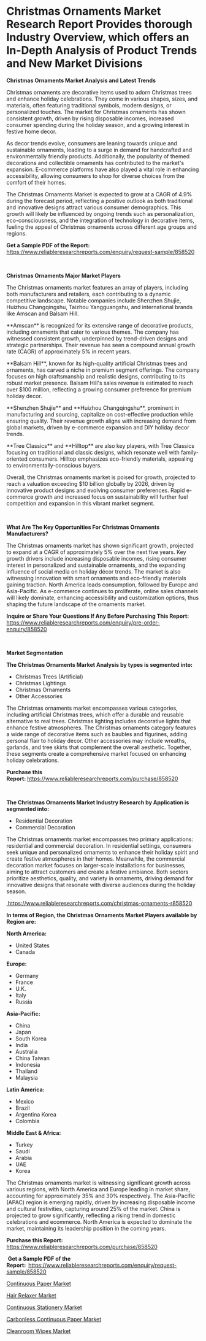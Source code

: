 <p><h1>Christmas Ornaments Market Research Report Provides thorough Industry Overview, which offers an In-Depth Analysis of Product Trends and New Market Divisions</h1></p><p><strong>Christmas Ornaments Market Analysis and Latest Trends</strong></p>
<p><p>Christmas ornaments are decorative items used to adorn Christmas trees and enhance holiday celebrations. They come in various shapes, sizes, and materials, often featuring traditional symbols, modern designs, or personalized touches. The market for Christmas ornaments has shown consistent growth, driven by rising disposable incomes, increased consumer spending during the holiday season, and a growing interest in festive home decor.</p><p>As decor trends evolve, consumers are leaning towards unique and sustainable ornaments, leading to a surge in demand for handcrafted and environmentally friendly products. Additionally, the popularity of themed decorations and collectible ornaments has contributed to the market's expansion. E-commerce platforms have also played a vital role in enhancing accessibility, allowing consumers to shop for diverse choices from the comfort of their homes.</p><p>The Christmas Ornaments Market is expected to grow at a CAGR of 4.9% during the forecast period, reflecting a positive outlook as both traditional and innovative designs attract various consumer demographics. This growth will likely be influenced by ongoing trends such as personalization, eco-consciousness, and the integration of technology in decorative items, fueling the appeal of Christmas ornaments across different age groups and regions.</p></p>
<p><strong>Get a Sample PDF of the Report:&nbsp;</strong> <a href="https://www.reliableresearchreports.com/enquiry/request-sample/858520?utm_campaign=36&utm_medium=2&utm_source=Github&utm_content=ia&utm_term=05022025&utm_id=christmas-ornaments">https://www.reliableresearchreports.com/enquiry/request-sample/858520</a></p>
<p>&nbsp;</p>
<p><strong>Christmas Ornaments Major Market Players</strong></p>
<p><p>The Christmas ornaments market features an array of players, including both manufacturers and retailers, each contributing to a dynamic competitive landscape. Notable companies include Shenzhen Shujie, Huizhou Changqingshu, Taizhou Yangguangshu, and international brands like Amscan and Balsam Hill.</p><p>**Amscan** is recognized for its extensive range of decorative products, including ornaments that cater to various themes. The company has witnessed consistent growth, underpinned by trend-driven designs and strategic partnerships. Their revenue has seen a compound annual growth rate (CAGR) of approximately 5% in recent years.</p><p>**Balsam Hill**, known for its high-quality artificial Christmas trees and ornaments, has carved a niche in premium segment offerings. The company focuses on high craftsmanship and realistic designs, contributing to its robust market presence. Balsam Hill's sales revenue is estimated to reach over $100 million, reflecting a growing consumer preference for premium holiday decor.</p><p>**Shenzhen Shujie** and **Huizhou Changqingshu**, prominent in manufacturing and sourcing, capitalize on cost-effective production while ensuring quality. Their revenue growth aligns with increasing demand from global markets, driven by e-commerce expansion and DIY holiday decor trends.</p><p>**Tree Classics** and **Hilltop** are also key players, with Tree Classics focusing on traditional and classic designs, which resonate well with family-oriented consumers. Hilltop emphasizes eco-friendly materials, appealing to environmentally-conscious buyers.</p><p>Overall, the Christmas ornaments market is poised for growth, projected to reach a valuation exceeding $10 billion globally by 2026, driven by innovative product designs and evolving consumer preferences. Rapid e-commerce growth and increased focus on sustainability will further fuel competition and expansion in this vibrant market segment.</p></p>
<p>&nbsp;</p>
<p><strong>What Are The Key Opportunities For Christmas Ornaments Manufacturers?</strong></p>
<p><p>The Christmas ornaments market has shown significant growth, projected to expand at a CAGR of approximately 5% over the next five years. Key growth drivers include increasing disposable incomes, rising consumer interest in personalized and sustainable ornaments, and the expanding influence of social media on holiday décor trends. The market is also witnessing innovation with smart ornaments and eco-friendly materials gaining traction. North America leads consumption, followed by Europe and Asia-Pacific. As e-commerce continues to proliferate, online sales channels will likely dominate, enhancing accessibility and customization options, thus shaping the future landscape of the ornaments market.</p></p>
<p><strong>Inquire or Share Your Questions If Any Before Purchasing This Report:</strong> <a href="https://www.reliableresearchreports.com/enquiry/pre-order-enquiry/858520?utm_campaign=36&utm_medium=2&utm_source=Github&utm_content=ia&utm_term=05022025&utm_id=christmas-ornaments">https://www.reliableresearchreports.com/enquiry/pre-order-enquiry/858520</a></p>
<p>&nbsp;</p>
<p><strong>Market Segmentation</strong></p>
<p><strong>The Christmas Ornaments Market Analysis by types is segmented into:</strong></p>
<p><ul><li>Christmas Trees (Artificial)</li><li>Christmas Lightings</li><li>Christmas Ornaments</li><li>Other Accessories</li></ul></p>
<p><p>The Christmas ornaments market encompasses various categories, including artificial Christmas trees, which offer a durable and reusable alternative to real trees. Christmas lighting includes decorative lights that enhance festive atmospheres. The Christmas ornaments category features a wide range of decorative items such as baubles and figurines, adding personal flair to holiday decor. Other accessories may include wreaths, garlands, and tree skirts that complement the overall aesthetic. Together, these segments create a comprehensive market focused on enhancing holiday celebrations.</p></p>
<p><strong>Purchase this Report:&nbsp;</strong><a href="https://www.reliableresearchreports.com/purchase/858520?utm_campaign=36&utm_medium=2&utm_source=Github&utm_content=ia&utm_term=05022025&utm_id=christmas-ornaments">https://www.reliableresearchreports.com/purchase/858520</a></p>
<p>&nbsp;</p>
<p><strong>The Christmas Ornaments Market Industry Research by Application is segmented into:</strong></p>
<p><ul><li>Residential Decoration</li><li>Commercial Decoration</li></ul></p>
<p><p>The Christmas ornaments market encompasses two primary applications: residential and commercial decoration. In residential settings, consumers seek unique and personalized ornaments to enhance their holiday spirit and create festive atmospheres in their homes. Meanwhile, the commercial decoration market focuses on larger-scale installations for businesses, aiming to attract customers and create a festive ambiance. Both sectors prioritize aesthetics, quality, and variety in ornaments, driving demand for innovative designs that resonate with diverse audiences during the holiday season.</p></p>
<p><a href="https://www.reliableresearchreports.com/christmas-ornaments-r858520?utm_campaign=36&utm_medium=2&utm_source=Github&utm_content=ia&utm_term=05022025&utm_id=christmas-ornaments">&nbsp;https://www.reliableresearchreports.com/christmas-ornaments-r858520</a></p>
<p><strong>In terms of Region, the Christmas Ornaments Market Players available by Region are:</strong></p>
<p>
    <p> <strong> North America: </strong>
        <ul>
            <li>United States</li>
            <li>Canada</li>
        </ul>
        </p> 
    <p> <strong> Europe: </strong>
        <ul>
            <li>Germany</li>
            <li>France</li>
            <li>U.K.</li>
            <li>Italy</li>
            <li>Russia</li>
        </ul>
        </p> 
    <p> <strong> Asia-Pacific: </strong>
        <ul>
            <li>China</li>
            <li>Japan</li>
            <li>South Korea</li>
            <li>India</li>
            <li>Australia</li>
            <li>China Taiwan</li>
            <li>Indonesia</li>
            <li>Thailand</li>
            <li>Malaysia</li>
        </ul>
        </p> 
    <p> <strong> Latin America: </strong>
        <ul>
            <li>Mexico</li>
            <li>Brazil</li>
            <li>Argentina Korea</li>
            <li>Colombia</li>
        </ul>
        </p> 
    <p> <strong> Middle East & Africa: </strong>
        <ul>
            <li>Turkey</li>
            <li>Saudi</li>
            <li>Arabia</li>
            <li>UAE</li>
            <li>Korea</li>
        </ul>
    </p>
    </p>
<p><p>The Christmas ornaments market is witnessing significant growth across various regions, with North America and Europe leading in market share, accounting for approximately 35% and 30% respectively. The Asia-Pacific (APAC) region is emerging rapidly, driven by increasing disposable income and cultural festivities, capturing around 25% of the market. China is projected to grow significantly, reflecting a rising trend in domestic celebrations and ecommerce. North America is expected to dominate the market, maintaining its leadership position in the coming years.</p></p>
<p><strong>Purchase this Report: </strong><a href="https://www.reliableresearchreports.com/purchase/858520?utm_campaign=36&utm_medium=2&utm_source=Github&utm_content=ia&utm_term=05022025&utm_id=christmas-ornaments">https://www.reliableresearchreports.com/purchase/858520</a></p>
<p>&nbsp;<strong>Get a Sample PDF of the Report:&nbsp;&nbsp;</strong><a href="https://www.reliableresearchreports.com/enquiry/request-sample/858520?utm_campaign=36&utm_medium=2&utm_source=Github&utm_content=ia&utm_term=05022025&utm_id=christmas-ornaments">https://www.reliableresearchreports.com/enquiry/request-sample/858520</a></p>
<p><strong></strong></p>
<p><p><a href="https://github.com/phephezxnf/Market-Research-Report-List-1/blob/main/continuous-paper-market.md?utm_campaign=36&utm_medium=2&utm_source=Github&utm_content=ia&utm_term=05022025&utm_id=christmas-ornaments">Continuous Paper Market</a></p><p><a href="https://github.com/jeastefanowicz7816/Market-Research-Report-List-1/blob/main/hair-relaxer-market.md?utm_campaign=36&utm_medium=2&utm_source=Github&utm_content=ia&utm_term=05022025&utm_id=christmas-ornaments">Hair Relaxer Market</a></p><p><a href="https://github.com/lizamflotow/Market-Research-Report-List-1/blob/main/continuous-stationery-market.md?utm_campaign=36&utm_medium=2&utm_source=Github&utm_content=ia&utm_term=05022025&utm_id=christmas-ornaments">Continuous Stationery Market</a></p><p><a href="https://github.com/watzondechao/Market-Research-Report-List-1/blob/main/carbonless-continuous-paper-market.md?utm_campaign=36&utm_medium=2&utm_source=Github&utm_content=ia&utm_term=05022025&utm_id=christmas-ornaments">Carbonless Continuous Paper Market</a></p><p><a href="https://github.com/oslieselotte2192/Market-Research-Report-List-1/blob/main/cleanroom-wipes-market.md?utm_campaign=36&utm_medium=2&utm_source=Github&utm_content=ia&utm_term=05022025&utm_id=christmas-ornaments">Cleanroom Wipes Market</a></p></p>